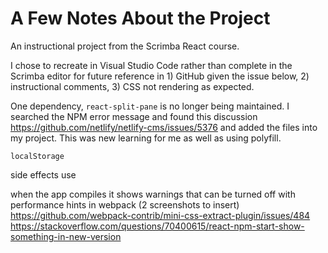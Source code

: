 # A Few Notes About the Project
An instructional project from the Scrimba React course.

I chose to recreate in Visual Studio Code rather than complete in the Scrimba editor for future reference in 1) GitHub given the issue below, 2) instructional comments, 3) CSS not rendering as expected.

One dependency, `react-split-pane` is no longer being maintained. I searched the NPM error message and found this discussion https://github.com/netlify/netlify-cms/issues/5376 and added the files into my project. This was new learning for me as well as using polyfill.

`localStorage`

side effects use

when the app compiles it shows warnings that can be turned off with performance hints in webpack (2 screenshots to insert)
https://github.com/webpack-contrib/mini-css-extract-plugin/issues/484
https://stackoverflow.com/questions/70400615/react-npm-start-show-something-in-new-version
